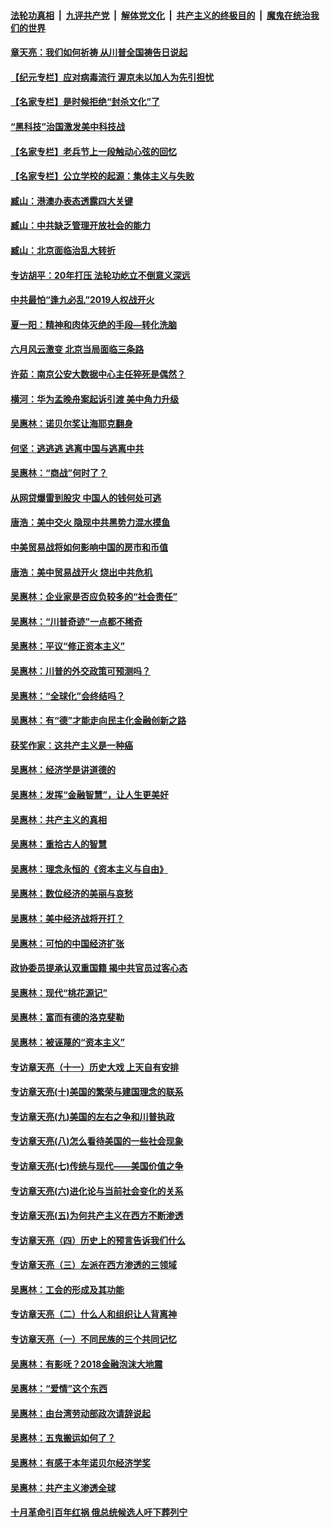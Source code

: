 ####  [法轮功真相](../../../../basic/blob/master/README.md?t=07081431) &nbsp;|&nbsp; [九评共产党](../../../../9ping.md/blob/master/README.md?t=07081431) &nbsp;|&nbsp; [解体党文化](../../../../jtdwh.md/blob/master/README.md?t=07081431)  &nbsp;|&nbsp; [共产主义的终极目的](../../../../gczydzjmd.md/blob/master/README.md?t=07081431) &nbsp;|&nbsp; [魔鬼在统治我们的世界](../../../../mgztzwmdsj.md/blob/master/README.md?t=07081431) 

#### [章天亮：我们如何祈祷 从川普全国祷告日说起](../pages/nsc423/n11944627.md?t=07081431) 

#### [【纪元专栏】应对病毒流行 渥京未以加人为先引担忧](../pages/nsc423/n11875714.md?t=07081431) 

#### [【名家专栏】是时候拒绝“封杀文化”了](../pages/nsc423/n11814093.md?t=07081431) 

#### [“黑科技”治国激发美中科技战](../pages/nsc423/n11638056.md?t=07081431) 

#### [【名家专栏】老兵节上一段触动心弦的回忆](../pages/nsc423/n11646016.md?t=07081431) 

#### [【名家专栏】公立学校的起源：集体主义与失败](../pages/nsc423/n11601833.md?t=07081431) 

#### [臧山：港澳办表态透露四大关键](../pages/nsc423/n11421628.md?t=07081431) 

#### [臧山：中共缺乏管理开放社会的能力](../pages/nsc423/n11407457.md?t=07081431) 

#### [臧山：北京面临治乱大转折](../pages/nsc423/n11406895.md?t=07081431) 

#### [专访胡平：20年打压 法轮功屹立不倒意义深远](../pages/nsc423/n11398800.md?t=07081431) 

#### [中共最怕“逢九必乱”2019人权战开火](../pages/nsc423/n11385248.md?t=07081431) 

#### [夏一阳：精神和肉体灭绝的手段—转化洗脑](../pages/nsc423/n11368250.md?t=07081431) 

#### [六月风云激变 北京当局面临三条路](../pages/nsc423/n11313668.md?t=07081431) 

#### [许茹：南京公安大数据中心主任猝死是偶然？](../pages/nsc423/n11064744.md?t=07081431) 

#### [横河：华为孟晚舟案起诉引渡 美中角力升级](../pages/nsc423/n11027230.md?t=07081431) 

#### [吴惠林：诺贝尔奖让海耶克翻身](../pages/nsc423/n10890049.md?t=07081431) 

#### [何坚：逃逃逃 逃离中国与逃离中共](../pages/nsc423/n10592891.md?t=07081431) 

#### [吴惠林：“商战”何时了？](../pages/nsc423/n10573558.md?t=07081431) 

#### [从网贷爆雷到股灾 中国人的钱何处可逃](../pages/nsc423/n10572800.md?t=07081431) 

#### [唐浩：美中交火 隐现中共黑势力混水摸鱼](../pages/nsc423/n10544040.md?t=07081431) 

#### [中美贸易战将如何影响中国的房市和币值](../pages/nsc423/n10543697.md?t=07081431) 

#### [唐浩：美中贸易战开火 烧出中共危机](../pages/nsc423/n10540126.md?t=07081431) 

#### [吴惠林：企业家是否应负较多的“社会责任”](../pages/nsc423/n10535022.md?t=07081431) 

#### [吴惠林：“川普奇迹”一点都不稀奇](../pages/nsc423/n10512808.md?t=07081431) 

#### [吴惠林：平议“修正资本主义”](../pages/nsc423/n10495724.md?t=07081431) 

#### [吴惠林：川普的外交政策可预测吗？](../pages/nsc423/n10462387.md?t=07081431) 

#### [吴惠林：“全球化”会终结吗？](../pages/nsc423/n10452838.md?t=07081431) 

#### [吴惠林：有“德”才能走向民主化金融创新之路](../pages/nsc423/n10432292.md?t=07081431) 

#### [获奖作家：这共产主义是一种癌](../pages/nsc423/n10431541.md?t=07081431) 

#### [吴惠林：经济学是讲道德的](../pages/nsc423/n10398014.md?t=07081431) 

#### [吴惠林：发挥“金融智慧”，让人生更美好](../pages/nsc423/n10375019.md?t=07081431) 

#### [吴惠林：共产主义的真相](../pages/nsc423/n10351394.md?t=07081431) 

#### [吴惠林：重拾古人的智慧](../pages/nsc423/n10337691.md?t=07081431) 

#### [吴惠林：理念永恒的《资本主义与自由》](../pages/nsc423/n10316274.md?t=07081431) 

#### [吴惠林：数位经济的美丽与哀愁](../pages/nsc423/n10292946.md?t=07081431) 

#### [吴惠林：美中经济战将开打？](../pages/nsc423/n10258825.md?t=07081431) 

#### [吴惠林：可怕的中国经济扩张](../pages/nsc423/n10219147.md?t=07081431) 

#### [政协委员提承认双重国籍 揭中共官员过客心态](../pages/nsc423/n10208809.md?t=07081431) 

#### [吴惠林：现代“桃花源记”](../pages/nsc423/n10185234.md?t=07081431) 

#### [吴惠林：富而有德的洛克斐勒](../pages/nsc423/n10142264.md?t=07081431) 

#### [吴惠林：被诬蔑的“资本主义”](../pages/nsc423/n10124816.md?t=07081431) 

#### [专访章天亮（十一）历史大戏 上天自有安排](../pages/nsc423/n10094905.md?t=07081431) 

#### [专访章天亮(十)美国的繁荣与建国理念的联系](../pages/nsc423/n10094899.md?t=07081431) 

#### [专访章天亮(九)美国的左右之争和川普执政](../pages/nsc423/n10094889.md?t=07081431) 

#### [专访章天亮(八)怎么看待美国的一些社会现象](../pages/nsc423/n10094857.md?t=07081431) 

#### [专访章天亮(七)传统与现代——美国价值之争](../pages/nsc423/n10093140.md?t=07081431) 

#### [专访章天亮(六)进化论与当前社会变化的关系](../pages/nsc423/n10092036.md?t=07081431) 

#### [专访章天亮(五)为何共产主义在西方不断渗透](../pages/nsc423/n10083620.md?t=07081431) 

#### [专访章天亮（四）历史上的预言告诉我们什么](../pages/nsc423/n10083606.md?t=07081431) 

#### [专访章天亮（三）左派在西方渗透的三领域](../pages/nsc423/n10081115.md?t=07081431) 

#### [吴惠林：工会的形成及其功能](../pages/nsc423/n10080633.md?t=07081431) 

#### [专访章天亮（二）什么人和组织让人背离神](../pages/nsc423/n10076637.md?t=07081431) 

#### [专访章天亮（一）不同民族的三个共同记忆](../pages/nsc423/n10074188.md?t=07081431) 

#### [吴惠林：有影呒？2018金融泡沫大地震](../pages/nsc423/n10040534.md?t=07081431) 

#### [吴惠林：“爱情”这个东西](../pages/nsc423/n10019423.md?t=07081431) 

#### [吴惠林：由台湾劳动部政次请辞说起](../pages/nsc423/n9979679.md?t=07081431) 

#### [吴惠林：五鬼搬运如何了？](../pages/nsc423/n9925338.md?t=07081431) 

#### [吴惠林：有感于本年诺贝尔经济学奖](../pages/nsc423/n9871883.md?t=07081431) 

#### [吴惠林：共产主义渗透全球](../pages/nsc423/n9812748.md?t=07081431) 

#### [十月革命引百年红祸 俄总统候选人吁下葬列宁](../pages/nsc423/n9810182.md?t=07081431) 

